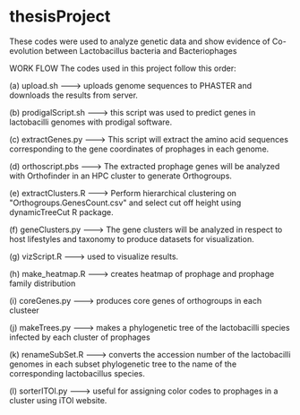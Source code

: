 # thesisProject
These codes were used to analyze genetic data and show evidence of Co-evolution between Lactobacillus bacteria and Bacteriophages

WORK FLOW
The codes used in this project follow this order:

(a) upload.sh ---> uploads genome sequences to PHASTER and downloads the results from server.

(b) prodigalScript.sh ---> this script was used to predict genes in lactobacilli genomes with prodigal software. 

(c) extractGenes.py --->  This script will extract the amino acid sequences corresponding to the gene coordinates of prophages in each genome. 

(d) orthoscript.pbs ---> The extracted prophage genes will be analyzed with Orthofinder in an HPC cluster to generate Orthogroups. 

(e) extractClusters.R ---> Perform hierarchical clustering on "Orthogroups.GenesCount.csv" and select cut off height using dynamicTreeCut R package.

(f) geneClusters.py ---> The gene clusters will be analyzed in respect to host lifestyles and taxonomy to produce datasets for visualization.

(g) vizScript.R ---> used to visualize results. 

(h) make_heatmap.R ---> creates heatmap of prophage and prophage family distribution

(i) coreGenes.py ---> produces core genes of orthogroups in each clusteer

(j) makeTrees.py ---> makes a phylogenetic tree of the lactobacilli species infected by each cluster of prophages

(k) renameSubSet.R ---> converts the accession number of the lactobacilli genomes in each subset phylogenetic tree to the name of the corresponding lactobacillus species. 

(l) sorterITOl.py ---> useful for assigning color codes to prophages in a cluster using iTOl website.



